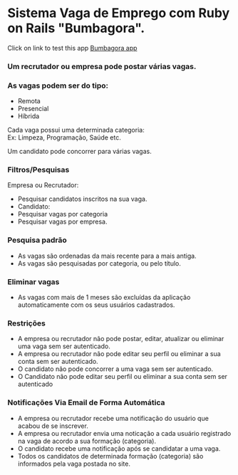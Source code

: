 
# Sistema Vaga de Emprego com Ruby on Rails "Bumbagora". 

Click on link to test this app 
 <a href="[https://unicanada.net/list-of-universities-in-nova-scotia/](https://bumbagora.herokuapp.com/)" target="_blank">[Bumbagora app](https://www.bumbagora.com/)</a> 



### Um recrutador ou empresa pode postar várias vagas.
 
### As vagas podem ser do tipo:

<ul>
	<li>Remota</li>
	<li>Presencial</li>
	<li>Híbrida</li>
</ul>


<p>Cada vaga possui uma determinada categoria: <br />
Ex: Limpeza, Programação, Saúde etc.
</p>
Um candidato pode concorrer para várias vagas.

### Filtros/Pesquisas
Empresa ou Recrutador:

<ul>
	<li> Pesquisar candidatos inscritos na sua vaga. </li>
	<li> Candidato: </li>
	<li> Pesquisar vagas por categoria </li>
	<li> Pesquisar vagas por empresa. </li>
</ul>
 




### Pesquisa padrão
<ul>
	<li> As vagas são ordenadas da mais recente para a mais antiga. </li>
	<li> As vagas são pesquisadas por categoria, ou pelo título. </li>
</ul>


### Eliminar vagas
<ul>
	<li> 
		As vagas com mais de 1 meses são excluídas da aplicação automaticamente com os seus 
		usuários cadastrados. 
	</li>
</ul>
 

### Restrições
<ul>
	<li> 
		A empresa ou recrutador não pode postar, editar, atualizar ou eliminar uma  vaga sem ser autenticado. 
	</li>
	<li> 
	 	A empresa ou recrutador não pode editar seu perfil ou eliminar a sua conta sem ser autenticado. 
	</li>
	<li> 
		O candidato não pode concorrer a uma vaga sem ser autenticado.
	</li>
	<li> 
		O Candidato não pode editar seu perfil ou eliminar a sua conta sem ser autenticado
	</li>
</ul>


### Notificações Via Email de Forma Automática
<ul>
	<li> 
		A empresa ou recrutador recebe uma notificação do usuário que acabou de se inscrever. 
	</li>
	<li> 
	 	A empresa ou recrutador envia uma noticação a cada usuário registrado na vaga de acordo a sua formação (categoria). 
	</li>
	<li> 
		O candidato recebe uma notificação após se candidatar a uma vaga.
	</li>
	<li> 
		Todos os candidatos de determinada formação (categoria) são informados pela vaga postada no site. 
	</li>
</ul>




